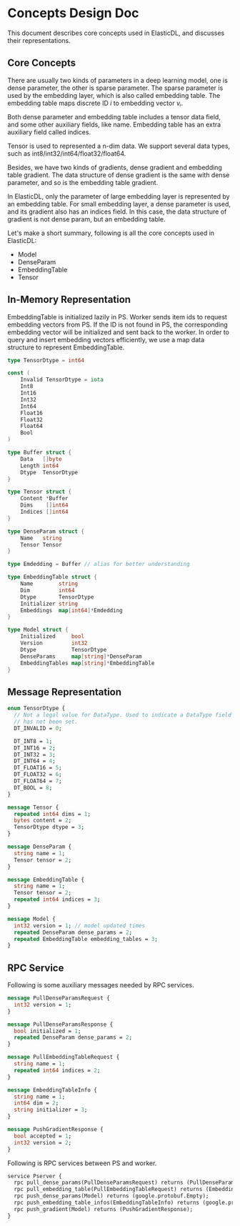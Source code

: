 # Concepts Design Doc

This document describes core concepts used in ElasticDL, and discusses their representations.

## Core Concepts

There are usually two kinds of parameters in a deep learning model, one is dense parameter, the other is sparse parameter. The sparse parameter is used by the embedding layer, which is also called embedding table. The embedding table maps discrete ID *i* to embedding vector *vᵢ*.

Both dense parameter and embedding table includes a tensor data field, and some other auxiliary fields, like name. Embedding table has an extra auxiliary field called indices.

Tensor is used to represented a n-dim data. We support several data types, such as int8/int32/int64/float32/float64.

Besides, we have two kinds of gradients, dense gradient and embedding table gradient. The data structure of dense gradient is the same with dense parameter, and so is the embedding table gradient.

In ElasticDL, only the parameter of large embedding layer is represented by an embedding table. For small embedding layer, a dense parameter is used, and its gradient also has an indices field. In this case, the data structure of gradient is not dense param, but an embedding table.

Let's make a short summary, following is all the core concepts used in ElasticDL:

- Model
- DenseParam
- EmbeddingTable
- Tensor

## In-Memory Representation

EmbeddingTable is initialized lazily in PS. Worker sends item ids to request embedding vectors from PS. If the ID is not found in PS, the corresponding embedding vector will be initialized and sent back to the worker. In order to query and insert embedding vectors efficiently, we use a map data structure to represent EmbeddingTable.

```go
type TensorDtype = int64

const (
    Invalid TensorDtype = iota
    Int8 
    Int16
    Int32
    Int64
    Float16
    Float32
    Float64
    Bool
)

type Buffer struct {
    Data   []byte
    Length int64
    Dtype  TensorDtype
}

type Tensor struct {
    Content *Buffer
    Dims    []int64
    Indices []int64
}

type DenseParam struct {
    Name   string
    Tensor Tensor
}

type Emdedding = Buffer // alias for better understanding

type EmbeddingTable struct {
    Name        string
    Dim         int64
    Dtype       TensorDtype
    Initializer string
    Embeddings  map[int64]*Emdedding
}

type Model struct {
    Initialized     bool
    Version         int32
    Dtype           TensorDtype
    DenseParams     map[string]*DenseParam
    EmbeddingTables map[string]*EmbeddingTable
}
```


## Message Representation

```proto
enum TensorDtype {
  // Not a legal value for DataType. Used to indicate a DataType field
  // has not been set.
  DT_INVALID = 0;

  DT_INT8 = 1;
  DT_INT16 = 2;
  DT_INT32 = 3;
  DT_INT64 = 4;
  DT_FLOAT16 = 5;
  DT_FLOAT32 = 6;
  DT_FLOAT64 = 7;
  DT_BOOL = 8;
}

message Tensor {
  repeated int64 dims = 1;
  bytes content = 2;
  TensorDtype dtype = 3;
}

message DenseParam {
  string name = 1;
  Tensor tensor = 2;
}

message EmbeddingTable {
  string name = 1;
  Tensor tensor = 2;
  repeated int64 indices = 3;
}

message Model {
  int32 version = 1; // model updated times
  repeated DenseParam dense_params = 2;
  repeated EmbeddingTable embedding_tables = 3;
}
```

## RPC Service

Following is some auxiliary messages needed by RPC services.

```proto
message PullDenseParamsRequest {
  int32 version = 1;
}

message PullDenseParamsResponse {
  bool initialized = 1;
  repeated DenseParam dense_params = 2;
}

message PullEmbeddingTableRequest {
  string name = 1;
  repeated int64 indices = 2;
}

message EmbeddingTableInfo {
  string name = 1;
  int64 dim = 2;
  string initializer = 3;
}

message PushGradientResponse {
  bool accepted = 1;
  int32 version = 2;
}
```

Following is RPC services between PS and worker.

```proto
service Pserver {
  rpc pull_dense_params(PullDenseParamsRequest) returns (PullDenseParamsResponse);
  rpc pull_embedding_table(PullEmbeddingTableRequest) returns (EmbeddingTable);
  rpc push_dense_params(Model) returns (google.protobuf.Empty);
  rpc push_embedding_table_infos(EmbeddingTableInfo) returns (google.protobuf.Empty);
  rpc push_gradient(Model) returns (PushGradientResponse);
}
```

